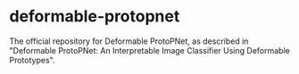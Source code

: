 # deformable-protopnet
The official repository for Deformable ProtoPNet, as described in "Deformable ProtoPNet: An Interpretable Image Classifier Using Deformable Prototypes".
